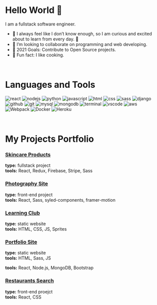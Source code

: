 

# Hello World 👋
I am a fullstack software engineer.

- 🌱 I always feel like I don’t know enough, so I am curious and excited about to learn from every day. 🤣
- 👯 I’m looking to collaborate on programming and web developing.
- 🥅 2021 Goals: Contribute to Open Source projects.
- :shallow_pan_of_food: Fun fact: I like cooking.
<br>


# Languages and Tools
<p>
<img alt="react" src="https://img.shields.io/badge/-React-45b8d8?style=flat-square&logo=react&logoColor=white" /> 
<img  alt="nodejs" src="https://img.shields.io/badge/-Nodejs-43853d?style=flat-square&logo=Node.js&logoColor=white" /> 
<img alt="python" src="https://img.shields.io/badge/-Python-3776AB?style=flat-square&logo=python&logoColor=white" />  
<img alt="javascript" src="https://img.shields.io/badge/-Javascript-F7DF1E?style=flat-square&logo=javascript&logoColor=black" /> 
<img alt="html" src="https://img.shields.io/badge/-HTML5-E34F26?style=flat-square&logo=html5&logoColor=white" /> 
<img  alt="css" src="https://img.shields.io/badge/-CSS-orange?style=flat-square&logo=CSS3&logoColor=white" />
<img alt="sass" src="https://img.shields.io/badge/-Sass-CC6699?style=flat-square&logo=sass&logoColor=white" /> 
 <img alt="django" src="https://img.shields.io/badge/-Django-092E20?style=flat-square&logo=Django&logoColor=white" />
<img  alt="github" src="https://img.shields.io/badge/-Github-2343853D?style=flat-square&logo=GITHUB&logoColor=white" /> 
<img alt="git" src="https://img.shields.io/badge/-Git-2320232a?style=flat-square&logo=Git&logoColor=white" /> 
<img  alt="mysql" src="https://img.shields.io/badge/-MySQL-blue?&style=flat-square&logo=MySQL&logoColor=white" /> 
<img  alt="mongodb" src="https://img.shields.io/badge/-MongoDB-13aa52?style=flat-square&logo=mongodb&logoColor=white" /> 
<img  alt="terminal" src="https://img.shields.io/badge/-Terminal-black?style=flat-square&logo=Windows Terminal&logoColor=white" /> 
<img  alt="vscode" src="https://img.shields.io/badge/-VS Code-blue?style=flat-square&logo=Visual-Studio-Code&logoColor=white" />
<img  alt="aws" src="https://img.shields.io/badge/-Amazon AWS-black?style=flat-square&logo=amazon-aws&logoColor=white" />
<img alt="Webpack" src="https://img.shields.io/badge/-Webpack-8DD6F9?style=flat-square&logo=webpack&logoColor=white" />
<img alt="Docker" src="https://img.shields.io/badge/-Docker-46a2f1?style=flat-square&logo=docker&logoColor=white" />
<img alt="Heroku" src="https://img.shields.io/badge/-Heroku-430098?style=flat-square&logo=heroku&logoColor=white" />
</p>
<br>

# My Projects Portfolio

### [Skincare Products](https://github.com/almihan/skincare-products)
**type:** fullstack project
 <br>
**tools:** React, Redux, Firebase, Stripe, Sass
 <br>
 ### [Photography Site](https://photograpy-site.netlify.app)
**type:** front-end project
 <br>
**tools:** React, Sass, syled-components, framer-motion
 <br>
### [Learning Club](https://github.com/almihan/learning-club)
**type:** static website
 <br>
**tools:** HTML, CSS, JS, Sprites
 <br>
### [Portfolio Site](https://github.com/almihan/portfolio-demo)
  **type:** static website
  <br>
  **tools:** HTML, Sass, JS
<br>
<!---
### [Book Rental App](https://github.com/almihan/book-rental-app)
**type:** full-stack project
<br>
--->
**tools:** React, Node.js, MongoDB, Bootstrap
<br>
### [Restaurants Search](https://github.com/almihan/restaurants-search)
  **type:** front-end proejct
  <br>
  **tools:** React, CSS
<br>

<!---

[<img align="left" alt="website" src="https://img.shields.io/badge/-My Website-%2343853D?&style=for-the-badge&logo=Accenture&logoColor=green"/>]()

[<img align="left" alt="medium" src="https://img.shields.io/badge/medium-%2312100E.svg?&style=for-the-badge&logo=medium&logoColor=white" />]()
--->
<br>
<br>


<!---
<img align="left" alt="python" width="30px" src="https://raw.githubusercontent.com/github/explore/80688e429a7d4ef2fca1e82350fe8e3517d3494d/topics/python/python.png" />
<img align="left" alt="javascript" width="30px" src="https://raw.githubusercontent.com/github/explore/80688e429a7d4ef2fca1e82350fe8e3517d3494d/topics/javascript/javascript.png" />
<img align="left" alt="es6" width="30px" src="https://raw.githubusercontent.com/github/explore/80688e429a7d4ef2fca1e82350fe8e3517d3494d/topics/es6/es6.png" />
<img align="left" alt="es6" width="30px" src="https://raw.githubusercontent.com/github/explore/80688e429a7d4ef2fca1e82350fe8e3517d3494d/topics/react/react.png" />
<img align="left" alt="es6" width="30px" src="https://raw.githubusercontent.com/github/explore/80688e429a7d4ef2fca1e82350fe8e3517d3494d/topics/nodejs/nodejs.png" />
<img align="left" alt="html" width="30px" src="https://raw.githubusercontent.com/github/explore/80688e429a7d4ef2fca1e82350fe8e3517d3494d/topics/html/html.png" />
<img align="left" alt="css" width="30px" src="https://raw.githubusercontent.com/github/explore/80688e429a7d4ef2fca1e82350fe8e3517d3494d/topics/css/css.png" />
<img align="left" alt="sass" width="30px" src="https://raw.githubusercontent.com/github/explore/80688e429a7d4ef2fca1e82350fe8e3517d3494d/topics/sass/sass.png" />
<img align="left" alt="c++" width="30px" src="https://simpleicons.org/icons/cplusplus.svg" />
<img align="left" alt="git" width="30px" src="https://raw.githubusercontent.com/github/explore/80688e429a7d4ef2fca1e82350fe8e3517d3494d/topics/git/git.png" />
<img align="left" alt="sql" width="30px" src="https://raw.githubusercontent.com/github/explore/80688e429a7d4ef2fca1e82350fe8e3517d3494d/topics/sql/sql.png" />
<img align="left" alt="mysql" width="30px" src="https://raw.githubusercontent.com/github/explore/80688e429a7d4ef2fca1e82350fe8e3517d3494d/topics/mysql/mysql.png" />
<img align="left" alt="mongodb" width="30px" src="https://raw.githubusercontent.com/github/explore/80688e429a7d4ef2fca1e82350fe8e3517d3494d/topics/mongodb/mongodb.png" />
<img align="left" alt="terminal" width="30px" src="https://raw.githubusercontent.com/github/explore/80688e429a7d4ef2fca1e82350fe8e3517d3494d/topics/terminal/terminal.png" />
<img align="left" alt="vscode" width="30px" src="https://raw.githubusercontent.com/github/explore/80688e429a7d4ef2fca1e82350fe8e3517d3494d/topics/visual-studio-code/visual-studio-code.png" />
<img align="left" alt="aws" width="30px" src="https://raw.githubusercontent.com/github/explore/fbceb94436312b6dacde68d122a5b9c7d11f9524/topics/aws/aws.png" />
<img align="left" alt="photoshop" width="30px" src="https://simpleicons.org/icons/affinityphoto.svg" />

 --->



